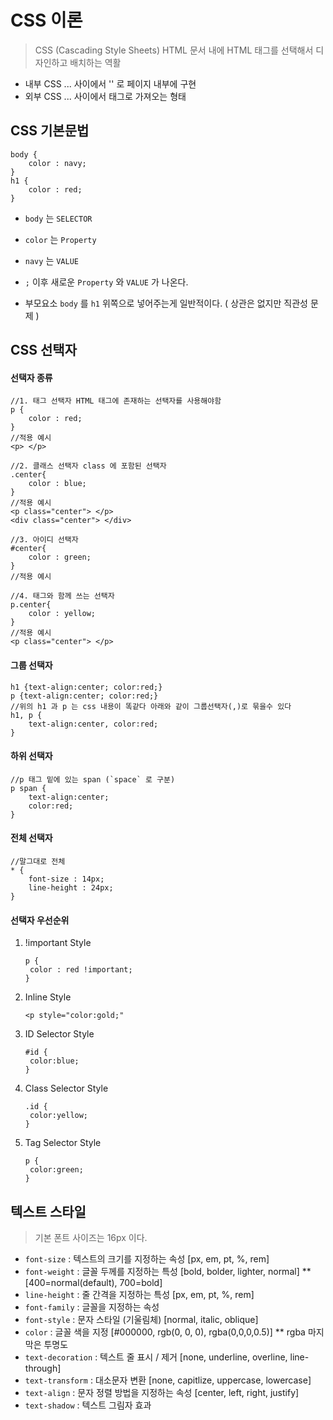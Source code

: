 # CSS 이론

> CSS (Cascading Style Sheets)
> HTML 문서 내에 HTML 태그를 선택해서 디자인하고 배치하는 역활

* 내부 CSS <head>...</head> 사이에서 '<style>...</style>' 로 페이지 내부에 구현
* 외부 CSS <head>...</head> 사이에서 <link> 태그로 가져오는 형태



## CSS 기본문법

```
body {
	color : navy;
}
h1 {
	color : red;
}
```



* `body` 는 `SELECTOR`

* `color` 는 `Property`
* `navy` 는 `VALUE`

* `;` 이후 새로운 `Property` 와 `VALUE` 가 나온다.
* 부모요소 `body` 를 `h1` 위쪽으로 넣어주는게 일반적이다. ( 상관은 없지만 직관성 문제 )



## CSS 선택자

#### 선택자 종류

```
//1. 태그 선택자 HTML 태그에 존재하는 선택자를 사용해야함
p {
	color : red;
}
//적용 예시
<p> </p>

//2. 클래스 선택자 class 에 포함된 선택자
.center{
	color : blue;
}
//적용 예시
<p class="center"> </p>
<div class="center"> </div>

//3. 아이디 선택자
#center{
	color : green;
}
//적용 예시

//4. 태그와 함께 쓰는 선택자
p.center{
	color : yellow;
}
//적용 예시
<p class="center"> </p>
```



#### 그룹 선택자

```
h1 {text-align:center; color:red;}
p {text-align:center; color:red;}
//위의 h1 과 p 는 css 내용이 똑같다 아래와 같이 그룹선택자(,)로 묶을수 있다
h1, p {
	text-align:center, color:red;
}
```



#### 하위 선택자

````
//p 태그 밑에 있는 span (`space` 로 구분) 
p span {
	text-align:center;
	color:red;
}
````



#### 전체 선택자

````
//말그대로 전체
* {
	font-size : 14px; 
	line-height : 24px;
}
````



#### 선택자 우선순위

1. !important Style

   ```
   p {
   	color : red !important;
   }
   ```

2. Inline Style

   ```
   <p style="color:gold;"
   ```

3. ID Selector Style

   ```
   #id {
   	color:blue;
   }
   ```

4. Class Selector Style

   ```
   .id {
   	color:yellow;
   }
   ```

5. Tag Selector Style 

   ```
   p {
   	color:green;
   }
   ```

   

## 텍스트 스타일

>  기본 폰트 사이즈는 16px 이다.

* `font-size` : 텍스트의 크기를 지정하는 속성 [px, em, pt, %, rem]
* `font-weight` : 글꼴 두께를 지정하는 특성 [bold, bolder, lighter, normal] **[400=normal(default), 700=bold]
* `line-height` : 줄 간격을 지정하는 특성 [px, em, pt, %, rem]
* `font-family` : 글꼴을 지정하는 속성
* `font-style` : 문자 스타일 (기울림체) [normal, italic, oblique]
* `color` : 글꼴 색을 지정 [#000000, rgb(0, 0, 0), rgba(0,0,0,0.5)] ** rgba 마지막은 투명도
* `text-decoration` : 텍스트 줄 표시 / 제거 [none, underline, overline, line-through]
* `text-transform` : 대소문자 변환 [none, capitlize, uppercase, lowercase]
* `text-align` : 문자 정렬 방법을 지정하는 속성 [center, left, right, justify]
* `text-shadow` : 텍스트 그림자 효과 